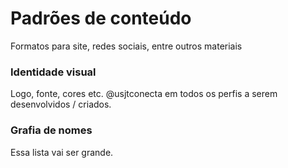 # Padrões de conteúdo

Formatos para site, redes sociais, entre outros materiais

### Identidade visual

Logo, fonte, cores etc. @usjtconecta em todos os perfis a serem desenvolvidos / criados.

### Grafia de nomes

Essa lista vai ser grande.

